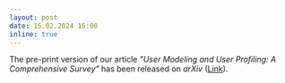 ```yaml
---
layout: post
date: 15.02.2024 15:00
inline: true
---
```


The pre-print version of our article *"User Modeling and User Profiling: A Comprehensive Survey"* has been released on *arXiv* ([Link](https://arxiv.org/abs/2402.09660)). 